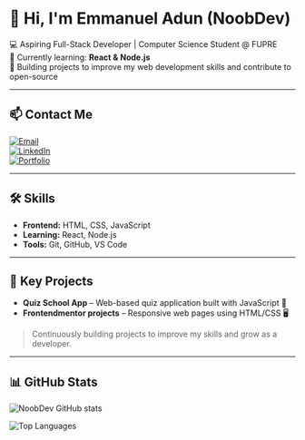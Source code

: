 # 👋 Hi, I'm Emmanuel Adun (NoobDev)

💻 Aspiring Full-Stack Developer | Computer Science Student @ FUPRE  
🌱 Currently learning: **React & Node.js**  
🚀 Building projects to improve my web development skills and contribute to open-source  

---

## 📫 Contact Me
[![Email](https://img.shields.io/badge/Email-noobdev.codes@gmail.com-c14438?style=flat-square&logo=gmail&logoColor=white)](mailto:noobdev.codes@gmail.com)  
[![LinkedIn](https://img.shields.io/badge/LinkedIn-Emmanuel%20Adun-blue?style=flat-square&logo=linkedin&logoColor=white)](https://www.linkedin.com/in/emmanuel-adun-67b2b4350)  
[![Portfolio](https://img.shields.io/badge/Portfolio-ComingSoon-lightgrey?style=flat-square&logo=googlesitekit&logoColor=white)](#)  

---

## 🛠 Skills
- **Frontend:** HTML, CSS, JavaScript  
- **Learning:** React, Node.js  
- **Tools:** Git, GitHub, VS Code  

---

## 🔹 Key Projects 
- **Quiz School App** – Web-based quiz application built with JavaScript 📝  
- **Frontendmentor projects** – Responsive web pages using HTML/CSS 🖥️  

> Continuously building projects to improve my skills and grow as a developer.

---

## 📊 GitHub Stats
![NoobDev GitHub stats](https://github-readme-stats.vercel.app/api?username=noobdev08l&show_icons=true&theme=radical)

![Top Languages](https://github-readme-stats.vercel.app/api/top-langs/?username=noobdev08&layout=compact&theme=radical)
